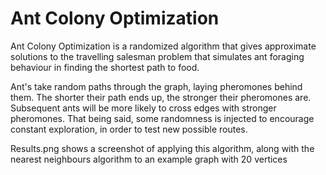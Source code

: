 # Ant  Colony Optimization

Ant Colony Optimization is a randomized algorithm that gives approximate solutions to the travelling salesman problem that simulates ant foraging behaviour in finding the shortest path to food.

Ant's take random paths through the graph, laying pheromones behind them. The shorter their path ends up, the stronger their pheromones are.
Subsequent ants will be more likely to cross edges with stronger pheromones. That being said, some randomness is injected to encourage constant exploration, in order to test new possible routes.

Results.png shows a screenshot of applying this algorithm, along with the nearest neighbours algorithm to an example graph with 20 vertices
